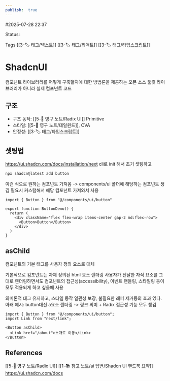 ```yaml
---
publish:  true
---
```

#2025-07-28 22:37

Status: 

Tags:[[3-🏷️ 태그/넥스트]] [[3-🏷️ 태그/리액트]] [[3-🏷️ 태그/타입스크립트]]

# ShadcnUI
컴포넌트 라이브러리를 어떻게 구축할지에 대한 방법론을 제공하는 오픈 소스 툴킷
라이브러리가 아니라 실제 컴포넌트 코드

## 구조

- 구조 동작: [[5-💎 영구 노트/Radix UI]] Primitive
- 스타일: [[5-💎 영구 노트/테일윈드]], CVA
- 안정성: [[3-🏷️ 태그/타입스크립트]]

## 셋팅법
https://ui.shadcn.com/docs/installation/next
cli로 init 해서 초기 셋팅하고
```bash
npx shadcn@latest add button
```
이런 식으로 원하는 컴포넌트 가져옴 -> components/ui 폴더에 해당하는 컴포넌트 생김
필요시 커스텀해서 해당 컴포넌트 가져와서 사용
```tsx
import { Button } from "@/components/ui/button"

export function ButtonDemo() {
  return (
    <div className="flex flex-wrap items-center gap-2 md:flex-row">
      <Button>Button</Button>
    </div>
  )
}
```

## asChild
컴포넌트의 기본 태그를 사용자 정의 요소로 대체

기본적으로 컴포넌트는 자체 정의된 html 요소 렌더링
사용자가 전달한 자식 요소를 그대로 렌더링하면서도 컴포넌트의 접근성(accessibility), 이벤트 핸들링, 스타일링 등이 모두 적용되게 하고 싶을때 사용

의미론적 태그 유지하고, 스타일 동작 일관성 보장, 불필요한 래퍼 제거등의 효과 있다.
아래 예시: button대신 a요소 렌더링 -> 링크 의미 + Radix 접근성 기능 모두 챙김
```tsx
import { Button } from "@/components/ui/button";
import Link from "next/link";

<Button asChild>
  <Link href="/about">소개로 이동</Link>
</Button>
```
## References
[[5-💎 영구 노트/Radix UI]]
[[1-📚 참고 노트/ai 답변/Shadcn UI 핸드북 요약]]
https://ui.shadcn.com/docs